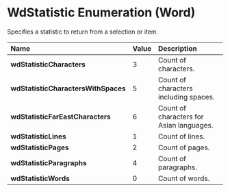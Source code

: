 
# WdStatistic Enumeration (Word)

Specifies a statistic to return from a selection or item.



|**Name**|**Value**|**Description**|
|:-----|:-----|:-----|
|**wdStatisticCharacters**|3|Count of characters.|
|**wdStatisticCharactersWithSpaces**|5|Count of characters including spaces.|
|**wdStatisticFarEastCharacters**|6|Count of characters for Asian languages.|
|**wdStatisticLines**|1|Count of lines.|
|**wdStatisticPages**|2|Count of pages.|
|**wdStatisticParagraphs**|4|Count of paragraphs.|
|**wdStatisticWords**|0|Count of words.|
